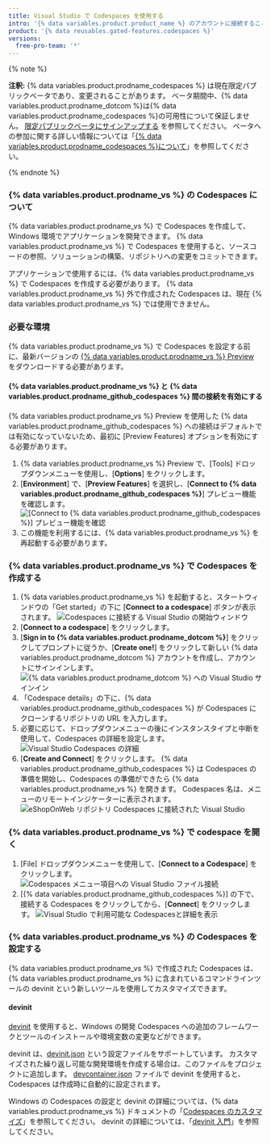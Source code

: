 ```yaml
---
title: Visual Studio で Codespaces を使用する
intro: '{% data variables.product.product_name %} のアカウントに接続することにより、{% data variables.product.prodname_vs %} の Codespaces で直接開発できます。'
product: '{% data reusables.gated-features.codespaces %}'
versions:
  free-pro-team: '*'
---
```


{% note %}

**注釈:** {% data variables.product.prodname_codespaces %} は現在限定パブリックベータであり、変更されることがあります。 ベータ期間中、{% data variables.product.prodname_dotcom %}は{% data variables.product.prodname_codespaces %}の可用性について保証しません。 [限定パブリックベータにサインアップする](https://github.com/features/codespaces/signup-vs) を参照してください。 ベータへの参加に関する詳しい情報については「[{% data variables.product.prodname_codespaces %}について](/github/developing-online-with-codespaces/about-codespaces#joining-the-beta)」を参照してください。

{% endnote %}

### {% data variables.product.prodname_vs %} の Codespaces について

{% data variables.product.prodname_vs %} で Codespaces を作成して、Windows 環境でアプリケーションを開発できます。 {% data variables.product.prodname_vs %} で Codespaces を使用すると、ソースコードの参照、ソリューションの構築、リポジトリへの変更をコミットできます。

アプリケーションで使用するには、{% data variables.product.prodname_vs %} で Codespaces を作成する必要があります。 {% data variables.product.prodname_vs %} 外で作成された Codespaces は、現在 {% data variables.product.prodname_vs %} では使用できません。

### 必要な環境

{% data variables.product.prodname_vs %} で Codespaces を設定する前に、最新バージョンの [{% data variables.product.prodname_vs %} Preview](https://aka.ms/vspreview) をダウンロードする必要があります。

#### {% data variables.product.prodname_vs %} と {% data variables.product.prodname_github_codespaces %} 間の接続を有効にする

{% data variables.product.prodname_vs %} Preview を使用した {% data variables.product.prodname_github_codespaces %} への接続はデフォルトでは有効になっていないため、最初に [Preview Features] オプションを有効にする必要があります。

1. {% data variables.product.prodname_vs %} Preview で、[Tools] ドロップダウンメニューを使用し、[**Options**] をクリックします。
2. [**Environment**] で、[**Preview Features**] を選択し、[**Connect to {% data variables.product.prodname_github_codespaces %}**] プレビュー機能を確認します。 ![[Connect to {% data variables.product.prodname_github_codespaces %}] プレビュー機能を確認](/assets/images/help/codespaces/connect-to-github-codespaces-preview-feature.png)
3. この機能を利用するには、{% data variables.product.prodname_vs %} を再起動する必要があります。

### {% data variables.product.prodname_vs %} で Codespaces を作成する

1. {% data variables.product.prodname_vs %} を起動すると、スタートウィンドウの「Get started」の下に [**Connect to a codespace**] ボタンが表示されます。 ![Codespaces に接続する Visual Studio の開始ウィンドウ](/assets/images/help/codespaces/visual-studio-start-window.png)
2. [**Connect to a codespace**] をクリックします。
3. [**Sign in to {% data variables.product.prodname_dotcom %}**] をクリックしてプロンプトに従うか、[**Create one!**] をクリックして新しい {% data variables.product.prodname_dotcom %} アカウントを作成し、アカウントにサインインします。 ![{% data variables.product.prodname_dotcom %} への Visual Studio サインイン](/assets/images/help/codespaces/visual-studio-sign-in-to-github.png)
4. 「Codespace details」の下に、{% data variables.product.prodname_github_codespaces %} が Codespaces にクローンするリポジトリの URL を入力します。
5. 必要に応じて、ドロップダウンメニューの後にインスタンスタイプと中断を使用して、Codespaces の詳細を設定します。 ![Visual Studio Codespaces の詳細](/assets/images/help/codespaces/visual-studio-codespace-details.png)
6. [**Create and Connect**] をクリックします。 {% data variables.product.prodname_github_codespaces %} は Codespaces の準備を開始し、Codespaces の準備ができたら {% data variables.product.prodname_vs %} を開きます。 Codespaces 名は、メニューのリモートインジケーターに表示されます。 ![eShopOnWeb リポジトリ Codespaces に接続された Visual Studio](/assets/images/help/codespaces/visual-studio-eshoponweb-codespace.png)

### {% data variables.product.prodname_vs %} で codespace を開く

1. [File] ドロップダウンメニューを使用して、[**Connect to a Codespace**] をクリックします。 ![Codespaces メニュー項目への Visual Studio ファイル接続](/assets/images/help/codespaces/visual-studio-file-connect-to-codespace.png)
2. [{% data variables.product.prodname_github_codespaces %}] の下で、接続する Codespaces をクリックしてから、[**Connect**] をクリックします。 ![Visual Studio で利用可能な Codespacesと詳細を表示](/assets/images/help/codespaces/visual-studio-connect-codespace.png)

### {% data variables.product.prodname_vs %} の Codespaces を設定する

{% data variables.product.prodname_vs %} で作成された Codespaces は、{% data variables.product.prodname_vs %} に含まれているコマンドラインツールの devinit という新しいツールを使用してカスタマイズできます。

#### devinit

[devinit](https://docs.microsoft.com/visualstudio/devinit/getting-started-with-devinit) を使用すると、Windows の開発 Codespaces への追加のフレームワークとツールのインストールや環境変数の変更などができます。

devinit は、[devinit.json](https://docs.microsoft.com/visualstudio/devinit/devinit-json) という設定ファイルをサポートしています。 カスタマイズされた繰り返し可能な開発環境を作成する場合は、このファイルをプロジェクトに追加します。 [devcontainer.json](https://docs.microsoft.com/visualstudio/ide/codespaces/customize-codespaces#running-devinit-when-creating-a-codespace) ファイルで devinit を使用すると、Codespaces は作成時に自動的に設定されます。

Windows の Codespaces の設定と devinit の詳細については、{% data variables.product.prodname_vs %} ドキュメントの「[Codespaces のカスタマイズ](https://docs.microsoft.com/visualstudio/ide/codespaces/customize-codespaces)」を参照してください。 devinit の詳細については、「[devinit 入門](https://docs.microsoft.com/visualstudio/devinit/getting-started-with-devinit)」を参照してください。
